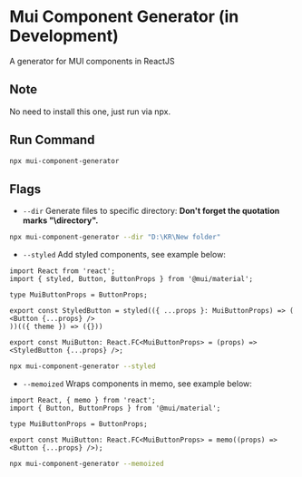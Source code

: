 # Mui Component Generator (in Development)
A generator for MUI components in ReactJS

## Note
No need to install this one, just run via npx.

## Run Command
```bash
npx mui-component-generator
```

## Flags
- `--dir` Generate files to specific directory: **Don't forget the quotation marks "\directory".**
```bash
npx mui-component-generator --dir "D:\KR\New folder"
```

- `--styled` Add styled components, see example below:
```tsx
import React from 'react';
import { styled, Button, ButtonProps } from '@mui/material';

type MuiButtonProps = ButtonProps;

export const StyledButton = styled(({ ...props }: MuiButtonProps) => (
<Button {...props} />
))(({ theme }) => ({}))

export const MuiButton: React.FC<MuiButtonProps> = (props) => <StyledButton {...props} />;
```
```bash
npx mui-component-generator --styled
```

- `--memoized` Wraps components in memo, see example below:
```tsx
import React, { memo } from 'react';
import { Button, ButtonProps } from '@mui/material';

type MuiButtonProps = ButtonProps;

export const MuiButton: React.FC<MuiButtonProps> = memo((props) => <Button {...props} />);
```
```bash
npx mui-component-generator --memoized
```